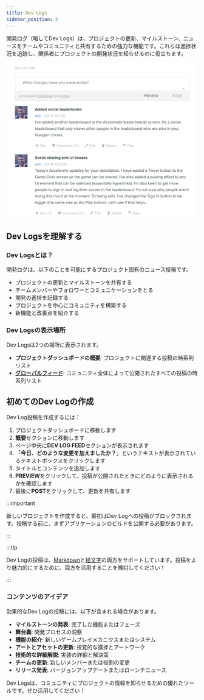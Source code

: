 ```yaml
---
title: Dev Logs
sidebar_position: 5
---
```


開発ログ（略してDev Logs）は、プロジェクトの更新、マイルストーン、ニュースをチームやコミュニティと共有するための強力な機能です。これらは進捗状況を追跡し、関係者にプロジェクトの開発状況を知らせるのに役立ちます。

![Dev Log](/img/user-manual/editor/projects/dev-log.png)

## Dev Logsを理解する

### Dev Logsとは？

開発ログは、以下のことを可能にするプロジェクト固有のニュース投稿です。

- プロジェクトの更新とマイルストーンを共有する
- チームメンバーやフォロワーとコミュニケーションをとる
- 開発の進捗を記録する
- プロジェクトを中心にコミュニティを構築する
- 新機能と改善点を紹介する

### Dev Logsの表示場所

Dev Logsは2つの場所に表示されます。

- **プロジェクトダッシュボードの概要**: プロジェクトに関連する投稿の時系列リスト
- [**グローバルフィード**](https://playcanvas.com/feed): コミュニティ全体によって公開されたすべての投稿の時系列リスト

## 初めてのDev Logの作成

Dev Log投稿を作成するには：

1. プロジェクトダッシュボードに移動します
2. **概要**セクションに移動します
3. ページ中央に**DEV LOG FEED**セクションが表示されます
4. 「**今日、どのような変更を加えましたか？**」というテキストが表示されているテキストボックスをクリックします
5. タイトルとコンテンツを追加します
6. **PREVIEW**をクリックして、投稿が公開されたときにどのように表示されるかを確認します
7. 最後に**POST**をクリックして、更新を共有します

:::important

新しいプロジェクトを作成すると、最初はDev Logへの投稿がブロックされます。投稿する前に、まずアプリケーションのビルドを公開する必要があります。

:::

:::tip

Dev Logの投稿は、[Markdown](https://daringfireball.net/projects/markdown/syntax)と[絵文字](https://www.webfx.com/tools/emoji-cheat-sheet/)の両方をサポートしています。投稿をより魅力的にするために、両方を活用することを検討してください！

:::

### コンテンツのアイデア

効果的なDev Logの投稿には、以下が含まれる場合があります。

- **マイルストーンの発表**: 完了した機能またはフェーズ
- **舞台裏**: 開発プロセスの洞察
- **機能の紹介**: 新しいゲームプレイメカニクスまたはシステム
- **アートとアセットの更新**: 視覚的な進捗とアートワーク
- **技術的な詳細解説**: 実装の詳細と解決策
- **チームの更新**: 新しいメンバーまたは役割の変更
- **リリース発表**: バージョンアップデートまたはローンチニュース

Dev Logsは、コミュニティにプロジェクトの情報を知らせるための優れたツールです。ぜひ活用してください！
